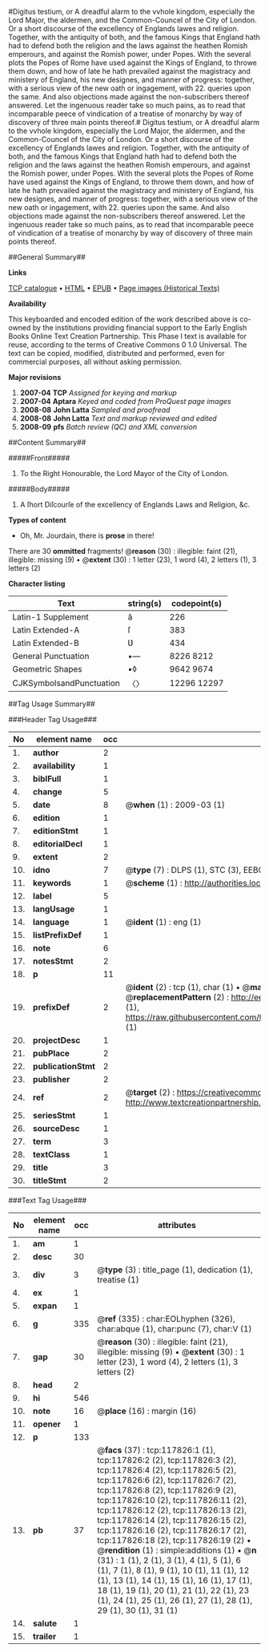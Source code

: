 #Digitus testium, or A dreadful alarm to the vvhole kingdom, especially the Lord Major, the aldermen, and the Common-Councel of the City of London. Or a short discourse of the excellency of Englands lawes and religion. Together, with the antiquity of both, and the famous Kings that England hath had to defend both the religion and the laws against the heathen Romish emperours, and against the Romish power, under Popes. With the several plots the Popes of Rome have used against the Kings of England, to throwe them down, and how of late he hath prevailed against the magistracy and ministery of England, his new designes, and manner of progress: together, with a serious view of the new oath or ingagement, with 22. queries upon the same. And also objections made against the non-subscribers thereof answered. Let the ingenuous reader take so much pains, as to read that incomparable peece of vindication of a treatise of monarchy by way of discovery of three main points thereof.#
Digitus testium, or A dreadful alarm to the vvhole kingdom, especially the Lord Major, the aldermen, and the Common-Councel of the City of London. Or a short discourse of the excellency of Englands lawes and religion. Together, with the antiquity of both, and the famous Kings that England hath had to defend both the religion and the laws against the heathen Romish emperours, and against the Romish power, under Popes. With the several plots the Popes of Rome have used against the Kings of England, to throwe them down, and how of late he hath prevailed against the magistracy and ministery of England, his new designes, and manner of progress: together, with a serious view of the new oath or ingagement, with 22. queries upon the same. And also objections made against the non-subscribers thereof answered. Let the ingenuous reader take so much pains, as to read that incomparable peece of vindication of a treatise of monarchy by way of discovery of three main points thereof.

##General Summary##

**Links**

[TCP catalogue](http://www.ota.ox.ac.uk/tcp/)  • 
[HTML](http://tei.it.ox.ac.uk/tcp/Texts-HTML/free/A86/A86729.html)  • 
[EPUB](http://tei.it.ox.ac.uk/tcp/Texts-EPUB/free/A86/A86729.epub) • 
[Page images (Historical Texts)](https://data.historicaltexts.jisc.ac.uk/view?pubId=eebo-99865581e&pageId=eebo-99865581e-117826-1)

**Availability**

This keyboarded and encoded edition of the
	       work described above is co-owned by the institutions
	       providing financial support to the Early English Books
	       Online Text Creation Partnership. This Phase I text is
	       available for reuse, according to the terms of Creative
	       Commons 0 1.0 Universal. The text can be copied,
	       modified, distributed and performed, even for
	       commercial purposes, all without asking permission.

**Major revisions**

1. __2007-04__ __TCP__ *Assigned for keying and markup*
1. __2007-04__ __Aptara__ *Keyed and coded from ProQuest page images*
1. __2008-08__ __John Latta__ *Sampled and proofread*
1. __2008-08__ __John Latta__ *Text and markup reviewed and edited*
1. __2008-09__ __pfs__ *Batch review (QC) and XML conversion*

##Content Summary##

#####Front#####

1. To the Right Honourable, the Lord
Mayor of the City of
London.

#####Body#####

1. A ſhort Diſcourſe of the excellency of
Englands Laws and Religion,
&c.

**Types of content**

  * Oh, Mr. Jourdain, there is **prose** in there!

There are 30 **ommitted** fragments! 
 @__reason__ (30) : illegible: faint (21), illegible: missing (9)  •  @__extent__ (30) : 1 letter (23), 1 word (4), 2 letters (1), 3 letters (2)

**Character listing**


|Text|string(s)|codepoint(s)|
|---|---|---|
|Latin-1 Supplement|â|226|
|Latin Extended-A|ſ|383|
|Latin Extended-B|Ʋ|434|
|General Punctuation|•—|8226 8212|
|Geometric Shapes|▪◊|9642 9674|
|CJKSymbolsandPunctuation|〈〉|12296 12297|

##Tag Usage Summary##

###Header Tag Usage###

|No|element name|occ|attributes|
|---|---|---|---|
|1.|__author__|2||
|2.|__availability__|1||
|3.|__biblFull__|1||
|4.|__change__|5||
|5.|__date__|8| @__when__ (1) : 2009-03 (1)|
|6.|__edition__|1||
|7.|__editionStmt__|1||
|8.|__editorialDecl__|1||
|9.|__extent__|2||
|10.|__idno__|7| @__type__ (7) : DLPS (1), STC (3), EEBO-CITATION (1), PROQUEST (1), VID (1)|
|11.|__keywords__|1| @__scheme__ (1) : http://authorities.loc.gov/ (1)|
|12.|__label__|5||
|13.|__langUsage__|1||
|14.|__language__|1| @__ident__ (1) : eng (1)|
|15.|__listPrefixDef__|1||
|16.|__note__|6||
|17.|__notesStmt__|2||
|18.|__p__|11||
|19.|__prefixDef__|2| @__ident__ (2) : tcp (1), char (1)  •  @__matchPattern__ (2) : ([0-9\-]+):([0-9IVX]+) (1), (.+) (1)  •  @__replacementPattern__ (2) : http://eebo.chadwyck.com/downloadtiff?vid=$1&page=$2 (1), https://raw.githubusercontent.com/textcreationpartnership/Texts/master/tcpchars.xml#$1 (1)|
|20.|__projectDesc__|1||
|21.|__pubPlace__|2||
|22.|__publicationStmt__|2||
|23.|__publisher__|2||
|24.|__ref__|2| @__target__ (2) : https://creativecommons.org/publicdomain/zero/1.0/ (1), http://www.textcreationpartnership.org/docs/. (1)|
|25.|__seriesStmt__|1||
|26.|__sourceDesc__|1||
|27.|__term__|3||
|28.|__textClass__|1||
|29.|__title__|3||
|30.|__titleStmt__|2||


###Text Tag Usage###

|No|element name|occ|attributes|
|---|---|---|---|
|1.|__am__|1||
|2.|__desc__|30||
|3.|__div__|3| @__type__ (3) : title_page (1), dedication (1), treatise (1)|
|4.|__ex__|1||
|5.|__expan__|1||
|6.|__g__|335| @__ref__ (335) : char:EOLhyphen (326), char:abque (1), char:punc (7), char:V (1)|
|7.|__gap__|30| @__reason__ (30) : illegible: faint (21), illegible: missing (9)  •  @__extent__ (30) : 1 letter (23), 1 word (4), 2 letters (1), 3 letters (2)|
|8.|__head__|2||
|9.|__hi__|546||
|10.|__note__|16| @__place__ (16) : margin (16)|
|11.|__opener__|1||
|12.|__p__|133||
|13.|__pb__|37| @__facs__ (37) : tcp:117826:1 (1), tcp:117826:2 (2), tcp:117826:3 (2), tcp:117826:4 (2), tcp:117826:5 (2), tcp:117826:6 (2), tcp:117826:7 (2), tcp:117826:8 (2), tcp:117826:9 (2), tcp:117826:10 (2), tcp:117826:11 (2), tcp:117826:12 (2), tcp:117826:13 (2), tcp:117826:14 (2), tcp:117826:15 (2), tcp:117826:16 (2), tcp:117826:17 (2), tcp:117826:18 (2), tcp:117826:19 (2)  •  @__rendition__ (1) : simple:additions (1)  •  @__n__ (31) : 1 (1), 2 (1), 3 (1), 4 (1), 5 (1), 6 (1), 7 (1), 8 (1), 9 (1), 10 (1), 11 (1), 12 (1), 13 (1), 14 (1), 15 (1), 16 (1), 17 (1), 18 (1), 19 (1), 20 (1), 21 (1), 22 (1), 23 (1), 24 (1), 25 (1), 26 (1), 27 (1), 28 (1), 29 (1), 30 (1), 31 (1)|
|14.|__salute__|1||
|15.|__trailer__|1||
